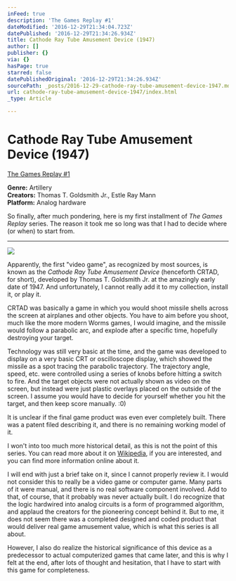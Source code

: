 ```yaml
---
inFeed: true
description: 'The Games Replay #1'
dateModified: '2016-12-29T21:34:04.723Z'
datePublished: '2016-12-29T21:34:26.934Z'
title: Cathode Ray Tube Amusement Device (1947)
author: []
publisher: {}
via: {}
hasPage: true
starred: false
datePublishedOriginal: '2016-12-29T21:34:26.934Z'
sourcePath: _posts/2016-12-29-cathode-ray-tube-amusement-device-1947.md
url: cathode-ray-tube-amusement-device-1947/index.html
_type: Article

---
```

# Cathode Ray Tube Amusement Device (1947)

[The Games Replay \#1][0]

**Genre:** Artillery  
**Creators:** Thomas T. Goldsmith Jr., Estle Ray Mann  
**Platform:** Analog hardware

So finally, after much pondering, here is my first installment of _The Games Replay_ series. The reason it took me so long was that I had to decide where (or when) to start from.

---

![](https://the-grid-user-content.s3-us-west-2.amazonaws.com/3db430d7-9694-4fd2-ae9e-009519875cf1.jpg)

Apparently, the first "video game", as recognized by most sources, is known as the _Cathode Ray Tube Amusement Device_ (henceforth CRTAD, for short), developed by Thomas T. Goldsmith Jr. at the amazingly early date of 1947\. And unfortunately, I cannot really add it to my collection, install it, or play it.

CRTAD was basically a game in which you would shoot missile shells across the screen at airplanes and other objects. You have to aim before you shoot, much like the more modern Worms games, I would imagine, and the missile would follow a parabolic arc, and explode after a specific time, hopefully destroying your target.

Technology was still very basic at the time, and the game was developed to display on a very basic CRT or oscilloscope display, which showed the missile as a spot tracing the parabolic trajectory. The trajectory angle, speed, etc. were controlled using a series of knobs before hitting a switch to fire. And the target objects were not actually shown as video on the screen, but instead were just plastic overlays placed on the outside of the screen. I assume you would have to decide for yourself whether you hit the target, and then keep score manually. :0)

It is unclear if the final game product was even ever completely built. There was a patent filed describing it, and there is no remaining working model of it.

I won't into too much more historical detail, as this is not the point of this series. You can read more about it on [Wikipedia][1], if you are interested, and you can find more information online about it.

I will end with just a brief take on it, since I cannot properly review it. I would not consider this to really be a video game or computer game. Many parts of it were manual, and there is no real software component involved. Add to that, of course, that it probably was never actually built. I do recognize that the logic hardwired into analog circuits is a form of programmed algorithm, and applaud the creators for the pioneering concept behind it. But to me, it does not seem there was a completed designed and coded product that would deliver real game amusement value, which is what this series is all about.

However, I also do realize the historical significance of this device as a predecessor to actual computerized games that came later, and this is why I felt at the end, after lots of thought and hesitation, that I have to start with this game for completeness.

[0]: /games "The Games Replay #1"
[1]: https://en.wikipedia.org/wiki/Cathode-ray_tube_amusement_device "Wikipedia"